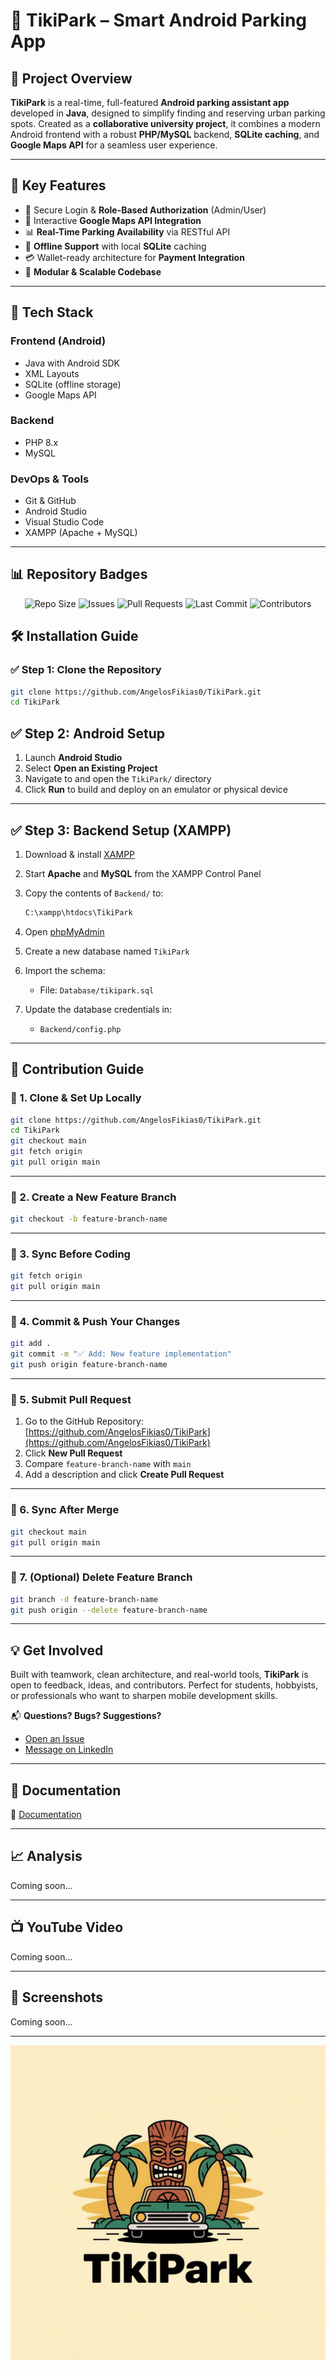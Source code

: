 # 🚗 TikiPark – Smart Android Parking App

## 📌 Project Overview

**TikiPark** is a real-time, full-featured **Android parking assistant app** developed in **Java**, designed to simplify finding and reserving urban parking spots. Created as a **collaborative university project**, it combines a modern Android frontend with a robust **PHP/MySQL** backend, **SQLite caching**, and **Google Maps API** for a seamless user experience.

---

## 🚀 Key Features

- 🔐 Secure Login & **Role-Based Authorization** (Admin/User)
- 📍 Interactive **Google Maps API Integration**
- 📊 **Real-Time Parking Availability** via RESTful API
- 📡 **Offline Support** with local **SQLite** caching
- 💳 Wallet-ready architecture for **Payment Integration**
- 🧱 **Modular & Scalable Codebase**

---

## 🧰 Tech Stack

### **Frontend (Android)**

- Java with Android SDK
- XML Layouts
- SQLite (offline storage)
- Google Maps API

### **Backend**

- PHP 8.x
- MySQL

### **DevOps & Tools**

- Git & GitHub
- Android Studio
- Visual Studio Code
- XAMPP (Apache + MySQL)

---

## 📊 Repository Badges

<p align="center">
  <img src="https://img.shields.io/github/repo-size/AngelosFikias0/TikiPark?style=for-the-badge&color=blue" alt="Repo Size">
  <img src="https://img.shields.io/github/issues/AngelosFikias0/TikiPark?style=for-the-badge&color=yellow" alt="Issues">
  <img src="https://img.shields.io/github/issues-pr/AngelosFikias0/TikiPark?style=for-the-badge&color=brightgreen" alt="Pull Requests">
  <img src="https://img.shields.io/github/last-commit/AngelosFikias0/TikiPark?style=for-the-badge&color=red" alt="Last Commit">
  <img src="https://img.shields.io/github/contributors/AngelosFikias0/TikiPark?style=for-the-badge&color=purple" alt="Contributors">
</p>

## 🛠️ Installation Guide

### ✅ Step 1: Clone the Repository

```bash
git clone https://github.com/AngelosFikias0/TikiPark.git
cd TikiPark
```

## ✅ Step 2: Android Setup

1. Launch **Android Studio**
2. Select **Open an Existing Project**
3. Navigate to and open the `TikiPark/` directory
4. Click **Run** to build and deploy on an emulator or physical device

---

## ✅ Step 3: Backend Setup (XAMPP)

1. Download & install [XAMPP](https://www.apachefriends.org/)
2. Start **Apache** and **MySQL** from the XAMPP Control Panel
3. Copy the contents of `Backend/` to:

    ```bash
    C:\xampp\htdocs\TikiPark
    ```

4. Open [phpMyAdmin](http://localhost/phpmyadmin/)
5. Create a new database named `TikiPark`
6. Import the schema:

    - File: `Database/tikipark.sql`

7. Update the database credentials in:

    - `Backend/config.php`

---

## 👥 Contribution Guide

### 📌 1. Clone & Set Up Locally

```bash
git clone https://github.com/AngelosFikias0/TikiPark.git
cd TikiPark
git checkout main
git fetch origin
git pull origin main
```

---

### 📌 2. Create a New Feature Branch

```bash
git checkout -b feature-branch-name
```

---

### 📌 3. Sync Before Coding

```bash
git fetch origin
git pull origin main
```

---

### 📌 4. Commit & Push Your Changes

```bash
git add .
git commit -m "✅ Add: New feature implementation"
git push origin feature-branch-name
```

---

### 📌 5. Submit Pull Request

1. Go to the GitHub Repository: [https://github.com/AngelosFikias0/TikiPark](https://github.com/AngelosFikias0/TikiPark)
2. Click **New Pull Request**
3. Compare `feature-branch-name` with `main`
4. Add a description and click **Create Pull Request**

---

### 📌 6. Sync After Merge

```bash
git checkout main
git pull origin main
```

---

### 📌 7. (Optional) Delete Feature Branch

```bash
git branch -d feature-branch-name
git push origin --delete feature-branch-name
```

---

## 💡 Get Involved

Built with teamwork, clean architecture, and real-world tools, **TikiPark** is open to feedback, ideas, and contributors. Perfect for students, hobbyists, or professionals who want to sharpen mobile development skills.

📬 **Questions? Bugs? Suggestions?**

- [Open an Issue](https://github.com/AngelosFikias0/TikiPark/issues)
- [Message on LinkedIn](https://www.linkedin.com/in/angelosfikias)


---

## 📄 Documentation

📄 [Documentation](Documentation.docx)

---

## 📈 Analysis

Coming soon...

---

## 📺 YouTube Video

Coming soon...

---

## 📸 Screenshots

Coming soon...

---

![TikiPark Logo](Mockups/logo.jpg)
